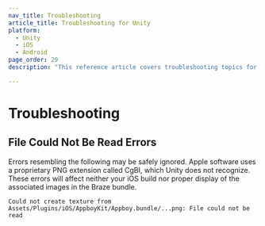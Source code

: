 ```yaml
---
nav_title: Troubleshooting
article_title: Troubleshooting for Unity
platform: 
  - Unity
  - iOS
  - Android
page_order: 29
description: "This reference article covers troubleshooting topics for the Unity platform."

---
```


# Troubleshooting

## File Could Not Be Read Errors

Errors resembling the following may be safely ignored. Apple software uses a proprietary PNG extension called CgBI, which Unity does not recognize. These errors will affect neither your iOS build nor proper display of the associated images in the Braze bundle.

```
Could not create texture from Assets/Plugins/iOS/AppboyKit/Appboy.bundle/...png: File could not be read
```
